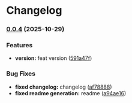 # Changelog

### [0.0.4](https://github.com/ghaschel/commitzen-poc/compare/v0.0.3...v0.0.4) (2025-10-29)


### Features

* **version:** feat version ([591a47f](https://github.com/ghaschel/commitzen-poc/commit/591a47f30ca9080983a5328e3bc5b2fae9b47a46))


### Bug Fixes

* **fixed changelog:** changelog ([af78888](https://github.com/ghaschel/commitzen-poc/commit/af78888ffceee82034ce97314dda9b9e4ebd0cbc))
* **fixed readme generation:** readme ([a94ae16](https://github.com/ghaschel/commitzen-poc/commit/a94ae1608272b7e63030f6ba1fea94248a3f3615))
